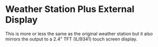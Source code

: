 # Weather Station Plus External Display

This is more or less the same as the original weather station but it also mirrors
the output to a 2.4" TFT (ILI9341) touch screen display.